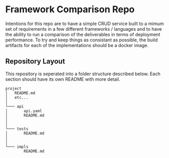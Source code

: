# Framework Comparison Repo
Intentions for this repo are to have a simple CRUD service built to a mimum set of requirements in a few different frameworks / languages and to have the ability to run a comparison of the deliverables in terms of deployment performance. To try and keep things as consistant as possible, the build artifacts for each of the implementations should be a docker image.

## Repository Layout
This repository is seperated into a folder structure described below. Each section should have its own README with more detail.

```
project
│   README.md
│   etc...  
│
└─── api
│       api.yaml
│       README.md
│   
│   
└─── tests
│       README.md
│
│
└─── impls
	    README.md
```

